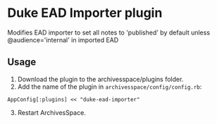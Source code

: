 Duke EAD Importer plugin
=================

Modifies EAD importer to set all notes to 'published' by default unless @audience='internal' in imported EAD

Usage
-----

1. Download the plugin to the archivesspace/plugins folder. 
2. Add the name of the plugin in `archivesspace/config/config.rb`:
```
AppConfig[:plugins] << "duke-ead-importer"
```
3. Restart ArchivesSpace.
